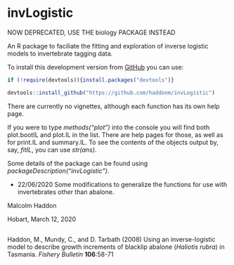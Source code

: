 
<!-- README.md is generated from README.Rmd. Please edit that file -->

# invLogistic

NOW DEPRECATED, USE THE biology PACKAGE INSTEAD

An R package to faciliate the fitting and exploration of inverse
logistic models to invertebrate tagging data.

To install this development version from [GitHub](https://github.com/)
you can use:

``` r
if (!require(devtools)){install.packages("devtools")} 

devtools::install_github("https://github.com/haddonm/invLogistic")
```

There are currently no vignettes, although each function has its own
help page.

If you were to type *methods(“plot”)* into the console you will find
both plot.bootIL and plot.IL in the list. There are help pages for
those, as well as for print.IL and summary.IL. To see the contents of
the objects output by, say, *fitIL*, you can use *str(ans)*.

Some details of the package can be found using
*packageDescription(“invLogistic”)*.

  - 22/06/2020 Some modifications to generalize the functions for use
    with invertebrates other than abalone.

Malcolm Haddon

Hobart, March 12, 2020

## 

Haddon, M., Mundy, C., and D. Tarbath (2008) Using an inverse-logistic
model to describe growth increments of blacklip abalone (*Haliotis
rubra*) in Tasmania. *Fishery Bulletin* **106**:58-71
